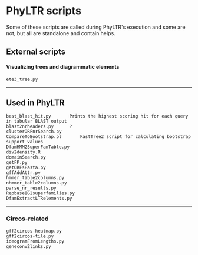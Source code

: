 # PhyLTR scripts
Some of these scripts are called during PhyLTR's execution and some are not, but all are standalone and contain helps.
## External scripts
#### Visualizing trees and diagrammatic elements
```
ete3_tree.py
```
---
## Used in PhyLTR
```
best_blast_hit.py		Prints the highest scoring hit for each query in tabular BLAST output
blast2nrheaders.py		?
clusterORFnrSearch.py
CompareToBootstrap.pl		FastTree2 script for calculating bootstrap support values
DfamHMM2SuperFamTable.py
div2density.R
domainSearch.py
getFP.py
getORFsFasta.py
gffAddAttr.py
hmmer_table2columns.py
nhmmer_table2columns.py
parse_nr_results.py
RepbaseIG2superfamilies.py
DfamExtractLTRelements.py
```
---
### Circos-related
```
gff2circos-heatmap.py
gff2circos-tile.py
ideogramFromLengths.py
geneconv2links.py
```
